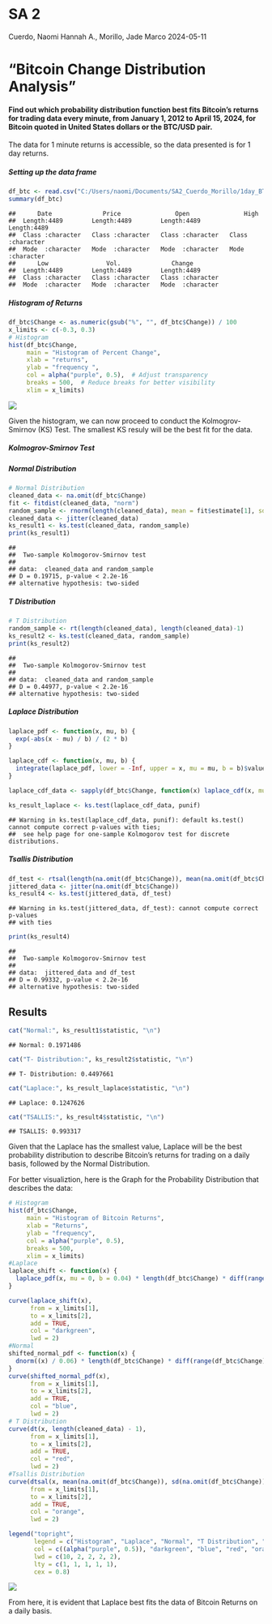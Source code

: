 SA 2
================
Cuerdo, Naomi Hannah A., Morillo, Jade Marco
2024-05-11

# “Bitcoin Change Distribution Analysis”

#### Find out which probability distribution function best fits Bitcoin’s returns for trading data every minute, from January 1, 2012 to April 15, 2024, for Bitcoin quoted in United States dollars or the BTC/USD pair.

The data for 1 minute returns is accessible, so the data presented is
for 1 day returns.

##### Setting up the data frame

``` r
df_btc <- read.csv("C:/Users/naomi/Documents/SA2_Cuerdo_Morillo/1day_BTC_USD.csv")
summary(df_btc)
```

    ##      Date              Price               Open               High          
    ##  Length:4489        Length:4489        Length:4489        Length:4489       
    ##  Class :character   Class :character   Class :character   Class :character  
    ##  Mode  :character   Mode  :character   Mode  :character   Mode  :character  
    ##      Low                Vol.              Change         
    ##  Length:4489        Length:4489        Length:4489       
    ##  Class :character   Class :character   Class :character  
    ##  Mode  :character   Mode  :character   Mode  :character

##### Histogram of Returns

``` r
df_btc$Change <- as.numeric(gsub("%", "", df_btc$Change)) / 100
x_limits <- c(-0.3, 0.3)
# Histogram
hist(df_btc$Change, 
     main = "Histogram of Percent Change", 
     xlab = "returns", 
     ylab = "frequency ", 
     col = alpha("purple", 0.5),  # Adjust transparency
     breaks = 500,  # Reduce breaks for better visibility
     xlim = x_limits)
```

![](SA2_num1_Cuerdo_Morillo_files/figure-gfm/histogram-1.png)<!-- -->

Given the histogram, we can now proceed to conduct the Kolmogrov-Smirnov
(KS) Test. The smallest KS resuly will be the best fit for the data.

##### Kolmogrov-Smirnov Test

##### Normal Distribution

``` r
# Normal Distribution
cleaned_data <- na.omit(df_btc$Change)
fit <- fitdist(cleaned_data, "norm")
random_sample <- rnorm(length(cleaned_data), mean = fit$estimate[1], sd = fit$estimate[2])
cleaned_data <- jitter(cleaned_data)
ks_result1 <- ks.test(cleaned_data, random_sample)
print(ks_result1)
```

    ## 
    ##  Two-sample Kolmogorov-Smirnov test
    ## 
    ## data:  cleaned_data and random_sample
    ## D = 0.19715, p-value < 2.2e-16
    ## alternative hypothesis: two-sided

##### T Distribution

``` r
# T Distribution
random_sample <- rt(length(cleaned_data), length(cleaned_data)-1)
ks_result2 <- ks.test(cleaned_data, random_sample)
print(ks_result2)
```

    ## 
    ##  Two-sample Kolmogorov-Smirnov test
    ## 
    ## data:  cleaned_data and random_sample
    ## D = 0.44977, p-value < 2.2e-16
    ## alternative hypothesis: two-sided

##### Laplace Distribution

``` r
laplace_pdf <- function(x, mu, b) {
  exp(-abs(x - mu) / b) / (2 * b)
}

laplace_cdf <- function(x, mu, b) {
  integrate(laplace_pdf, lower = -Inf, upper = x, mu = mu, b = b)$value
}

laplace_cdf_data <- sapply(df_btc$Change, function(x) laplace_cdf(x, mu = 0, b = 0.04))

ks_result_laplace <- ks.test(laplace_cdf_data, punif)
```

    ## Warning in ks.test(laplace_cdf_data, punif): default ks.test() cannot compute correct p-values with ties;
    ##  see help page for one-sample Kolmogorov test for discrete distributions.

##### Tsallis Distribution

``` r
df_test <- rtsal(length(na.omit(df_btc$Change)), mean(na.omit(df_btc$Change)), sd(na.omit(df_btc$Change)))
jittered_data <- jitter(na.omit(df_btc$Change))
ks_result4 <- ks.test(jittered_data, df_test)
```

    ## Warning in ks.test(jittered_data, df_test): cannot compute correct p-values
    ## with ties

``` r
print(ks_result4)
```

    ## 
    ##  Two-sample Kolmogorov-Smirnov test
    ## 
    ## data:  jittered_data and df_test
    ## D = 0.99332, p-value < 2.2e-16
    ## alternative hypothesis: two-sided

## Results

``` r
cat("Normal:", ks_result1$statistic, "\n")
```

    ## Normal: 0.1971486

``` r
cat("T- Distribution:", ks_result2$statistic, "\n")
```

    ## T- Distribution: 0.4497661

``` r
cat("Laplace:", ks_result_laplace$statistic, "\n")
```

    ## Laplace: 0.1247626

``` r
cat("TSALLIS:", ks_result4$statistic, "\n")
```

    ## TSALLIS: 0.993317

Given that the Laplace has the smallest value, Laplace will be the best
probability distribution to describe Bitcoin’s returns for trading on a
daily basis, followed by the Normal Distribution.

For better visualiztion, here is the Graph for the Probability
Distribution that describes the data:

``` r
# Histogram
hist(df_btc$Change, 
     main = "Histogram of Bitcoin Returns", 
     xlab = "Returns", 
     ylab = "frequency", 
     col = alpha("purple", 0.5),
     breaks = 500,
     xlim = x_limits)
#Laplace
laplace_shift <- function(x) {
  laplace_pdf(x, mu = 0, b = 0.04) * length(df_btc$Change) * diff(range(df_btc$Change)) / 250
}

curve(laplace_shift(x),
      from = x_limits[1], 
      to = x_limits[2], 
      add = TRUE, 
      col = "darkgreen", 
      lwd = 2)
#Normal 
shifted_normal_pdf <- function(x) {
  dnorm((x) / 0.06) * length(df_btc$Change) * diff(range(df_btc$Change)) / 10
}
curve(shifted_normal_pdf(x), 
      from = x_limits[1], 
      to = x_limits[2], 
      add = TRUE, 
      col = "blue", 
      lwd = 2)
# T Distribution
curve(dt(x, length(cleaned_data) - 1), 
      from = x_limits[1], 
      to = x_limits[2], 
      add = TRUE, 
      col = "red", 
      lwd = 2)
#Tsallis Distribution
curve(dtsal(x, mean(na.omit(df_btc$Change)), sd(na.omit(df_btc$Change))), 
      from = x_limits[1], 
      to = x_limits[2], 
      add = TRUE, 
      col = "orange", 
      lwd = 2)

legend("topright",
       legend = c("Histogram", "Laplace", "Normal", "T Distribution", "Tsallis Distribution"),
       col = c((alpha("purple", 0.5)), "darkgreen", "blue", "red", "orange"),
       lwd = c(10, 2, 2, 2, 2), 
       lty = c(1, 1, 1, 1, 1), 
       cex = 0.8)
```

![](SA2_num1_Cuerdo_Morillo_files/figure-gfm/unnamed-chunk-2-1.png)<!-- -->

From here, it is evident that Laplace best fits the data of Bitcoin
Returns on a daily basis.
